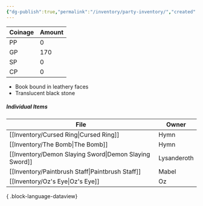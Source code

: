 ```yaml
---
{"dg-publish":true,"permalink":"/inventory/party-inventory/","created":"","updated":""}
---
```


| Coinage | Amount |
| ------- | ------ |
| PP      | 0      |
| GP      | 170     |
| SP      | 0      |
| CP      | 0      |

- Book bound in leathery faces
- Translucent black stone


##### Individual Items 
| File                                                      | Owner       |
| --------------------------------------------------------- | ----------- |
| [[Inventory/Cursed Ring\|Cursed Ring]]                 | Hymn        |
| [[Inventory/The Bomb\|The Bomb]]                       | Hymn        |
| [[Inventory/Demon Slaying Sword\|Demon Slaying Sword]] | Lysanderoth |
| [[Inventory/Paintbrush Staff\|Paintbrush Staff]]       | Mabel       |
| [[Inventory/Oz's Eye\|Oz's Eye]]                       | Oz          |

{ .block-language-dataview}
